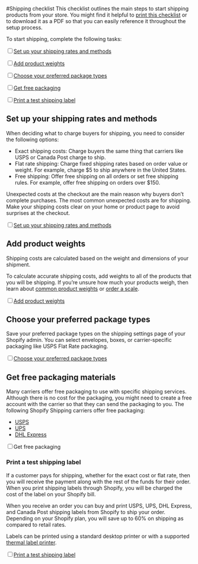 #Shipping checklist
This checklist outlines the main steps to start shipping products from your store. You might find it helpful to <A HREF="javascript:window.print()">print this checklist</A> or to download it as a PDF so that you can easily reference it throughout the setup process.

To start shipping, complete the following tasks:

<input class="marketing-checkbox" type="checkbox" id="theme-files-1"><label class="marketing-checkbox-label" for="theme-files-1">[Set up your shipping rates and methods](#set-up-your-shipping-rates-and-methods)

<input class="marketing-checkbox" type="checkbox" id="theme-files-2"><label class="marketing-checkbox-label" for="theme-files-2">[Add product weights](#add-product-weights)

<input class="marketing-checkbox" type="checkbox" id="theme-files-3"><label class="marketing-checkbox-label" for="theme-files-3">[Choose your preferred package types](#choose-your-preferred-package-types)

<input class="marketing-checkbox" type="checkbox" id="theme-files-4"><label class="marketing-checkbox-label" for="theme-files-4">[Get free packaging](#get-free-packaging-materials)

<input class="marketing-checkbox" type="checkbox" id="theme-files-5"><label class="marketing-checkbox-label" for="theme-files-5">[Print a test shipping label](#print-a-test-shipping-label)

## Set up your shipping rates and methods

When deciding what to charge buyers for shipping, you need to consider the following options:

- Exact shipping costs: Charge buyers the same thing that carriers like USPS or Canada Post charge to ship.
- Flat rate shipping: Charge fixed shipping rates based on order value or weight. For example, charge $5 to ship anywhere in the United States.
- Free shipping: Offer free shipping on all orders or set free shipping rules. For example, offer free shipping on orders over $150.

Unexpected costs at the checkout are the main reason why buyers don’t complete purchases. The most common unexpected costs are for shipping. Make your shipping costs clear on your home or product page to avoid surprises at the checkout.

<input class="marketing-checkbox" type="checkbox" id="theme-files-6"><label class="marketing-checkbox-label" for="theme-files-6">[Set up your shipping rates and methods](https://www.shopify.com/admin/settings/shipping)

## Add product weights

Shipping costs are calculated based on the weight and dimensions of your shipment.

To calculate accurate shipping costs, add weights to all of the products that you will be shipping. If you’re unsure how much your products weigh, then learn about [common product weights](https://help.shopify.com/manual/shipping/understanding-shipping/common-product-weights) or [order a scale](https://hardware.shopify.com/collections/shipping/products/shipping-scale-10-lbs?variant=6777246273).

<input class="marketing-checkbox" type="checkbox" id="theme-files-7"><label class="marketing-checkbox-label" for="theme-files-7">[Add product weights](https://www.shopify.com/admin/products)

## Choose your preferred package types

Save your preferred package types on the shipping settings page of your Shopify admin. You can select envelopes, boxes, or carrier-specific packaging like USPS Flat Rate packaging.

<input class="marketing-checkbox" type="checkbox" id="theme-files-8"><label class="marketing-checkbox-label" for="theme-files-8">[Choose your preferred package types](https://www.shopify.com/admin/settings/shipping)

## Get free packaging materials

Many carriers offer free packaging to use with specific shipping services. Although there is no cost for the packaging, you might need to create a free account with the carrier so that they can send the packaging to you. The following Shopify Shipping carriers offer free packaging:

- [USPS](https://store.usps.com/store/results/shipping-supplies-flat-rate/_/N-1bzu2g5)
- [UPS](https://www.ups.com/us/en/help-center/packaging-and-supplies/supplies-forms.page?)
- [DHL Express](https://sbw.dhl-usa.com/SupplyOrder/SupplyOrderList.asp?nav=OrderSupplies)

<input class="marketing-checkbox" type="checkbox" id="theme-files-9"><label class="marketing-checkbox-label" for="theme-files-9">Get free packaging

### Print a test shipping label

If a customer pays for shipping, whether for the exact cost or flat rate, then you will receive the payment along with the rest of the funds for their order. When you print shipping labels through Shopify, you will be charged the cost of the label on your Shopify bill.

When you receive an order you can buy and print USPS, UPS, DHL Express, and Canada Post shipping labels from Shopify to ship your order. Depending on your Shopify plan, you will save up to 60% on shipping as compared to retail rates.

Labels can be printed using a standard desktop printer or with a supported [thermal label printer](https://help.shopify.com/manual/shipping/shopify-shipping/label-printers).

<input class="marketing-checkbox" type="checkbox" id="theme-files-10"><label class="marketing-checkbox-label" for="theme-files-10">[Print a test shipping label](https://cdn.shopify.com/s/assets/admin/shipping/test-label--usps-4_x_6-7ec2736fc2f2217940be4a8a4d28cc623f0f0a7d4485eed298c30ade84db013a.pdf)
